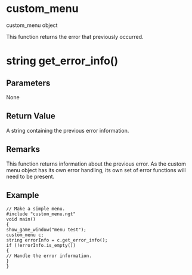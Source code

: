 # custom_menu

custom_menu object


This function returns the error that previously occurred.

# string get_error_info()

## Parameters

None

## Return Value

A string containing the previous error information.

## Remarks

This function returns information about the previous error. As the custom menu object has its own error handling, its own set of error functions will need to be present.

## Example

```
// Make a simple menu.
#include "custom_menu.ngt"
void main()
{
show_game_window("menu test");
custom_menu c;
string errorInfo = c.get_error_info();
if (!errorInfo.is_empty())
{
// Handle the error information.
}
}
```
